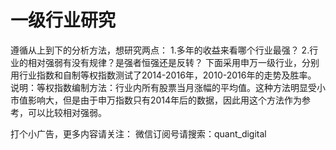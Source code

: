 # 一级行业研究

遵循从上到下的分析方法，想研究两点：
1.多年的收益来看哪个行业最强？
2.行业的相对强弱有没有规律？是强者恒强还是反转？
下面采用申万一级行业，分别用行业指数和自制等权指数测试了2014-2016年，2010-2016年的走势及胜率。
说明：等权指数编制方法：行业内所有股票当月涨幅的平均值。这种方法明显受小市值影响大，但是由于申万指数只有2014年后的数据，因此用这个方法作为参考，可以比较相对强弱。

打个小广告，更多内容请关注：
微信订阅号请搜索：quant_digital
